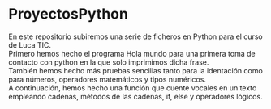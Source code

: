 # ProyectosPython
En este repositorio subiremos una serie de ficheros en Python para el curso de Luca TIC.<br>
Primero hemos hecho el programa Hola mundo para una primera toma de contacto con python en la que solo imprimimos dicha frase.<br>
También hemos hecho más pruebas sencillas tanto para la identación como para números, operadores matemáticos y tipos numéricos.<br>
A continuación, hemos hecho una función que cuente vocales en un texto empleando cadenas, métodos de las cadenas, if, else y operadores lógicos.
